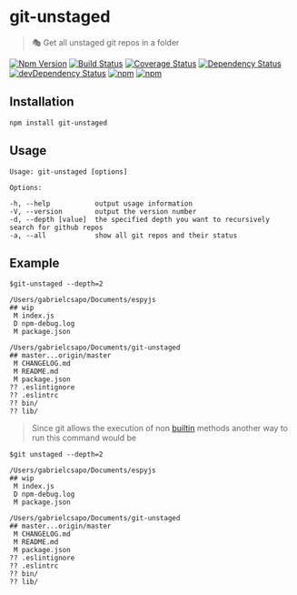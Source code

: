 # git-unstaged

> 🎭 Get all unstaged git repos in a folder

[![Npm Version](https://img.shields.io/npm/v/git-unstaged.svg)](https://www.npmjs.com/package/git-unstaged)
[![Build Status](https://travis-ci.org/gabrielcsapo/git-unstaged.svg?branch=master)](https://travis-ci.org/gabrielcsapo/git-unstaged)
[![Coverage Status](https://node-coverage-server.herokuapp.com/badge/github%2Ecom/gabrielcsapo/git-unstaged.svg)](https://node-coverage-server.herokuapp.com/coverage/github%2Ecom/gabrielcsapo/git-unstaged)
[![Dependency Status](https://david-dm.org/gabrielcsapo/git-unstaged.svg)](https://david-dm.org/gabrielcsapo/git-unstaged)
[![devDependency Status](https://david-dm.org/gabrielcsapo/git-unstaged/dev-status.svg)](https://david-dm.org/gabrielcsapo/git-unstaged#info=devDependencies)
[![npm](https://img.shields.io/npm/dt/git-unstaged.svg)]()
[![npm](https://img.shields.io/npm/dm/git-unstaged.svg)]()

## Installation

```
npm install git-unstaged
```

## Usage

```
Usage: git-unstaged [options]

Options:

-h, --help           output usage information
-V, --version        output the version number
-d, --depth [value]  the specified depth you want to recursively search for github repos
-a, --all            show all git repos and their status
```

## Example

```
$git-unstaged --depth=2

/Users/gabrielcsapo/Documents/espyjs
## wip
 M index.js
 D npm-debug.log
 M package.json

/Users/gabrielcsapo/Documents/git-unstaged
## master...origin/master
 M CHANGELOG.md
 M README.md
 M package.json
?? .eslintignore
?? .eslintrc
?? bin/
?? lib/
```

> Since git allows the execution of non [builtin](https://github.com/git/git/blob/master/git.c#L528) methods another way to run this command would be

```
$git unstaged --depth=2

/Users/gabrielcsapo/Documents/espyjs
## wip
 M index.js
 D npm-debug.log
 M package.json

/Users/gabrielcsapo/Documents/git-unstaged
## master...origin/master
 M CHANGELOG.md
 M README.md
 M package.json
?? .eslintignore
?? .eslintrc
?? bin/
?? lib/
```
